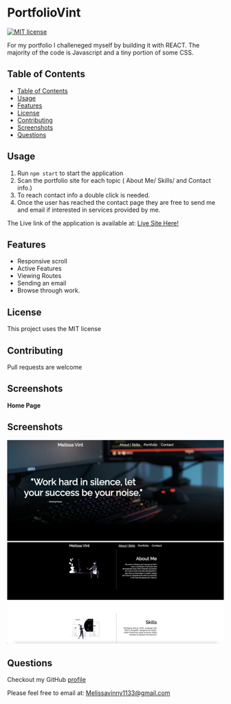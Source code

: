 # PortfolioVint

[![MIT license](https://img.shields.io/badge/License-MIT-blue.svg)](https://opensource.org/licenses/MIT)

For my portfolio I challeneged myself by building it with REACT. The majority of the code is Javascript and a tiny portion of some CSS. 

## Table of Contents

  - [Table of Contents](#table-of-contents)
  - [Usage](#usage)
  - [Features](#features)
  - [License](#license)
  - [Contributing](#contributing)
  - [Screenshots](#screenshots)
  - [Questions](#questions)

## Usage
1. Run `npm start` to start the application
2. Scan the portfolio site for each topic ( About Me/ Skills/ and Contact info.)
3. To reach contact info a double click is needed.
4. Once the user has reached the contact page they are free to send me and email if interested in services provided by me.


The Live link of the application is available at:  [Live Site Here!](https://pure-lowlands-02728.herokuapp.com/)
## Features
* Responsive scroll
* Active Features
* Viewing Routes
* Sending an email
* Browse through work.


## License
This project uses the MIT license
## Contributing
Pull requests are welcome
## Screenshots
**Home Page**
## Screenshots
![portfoliovint](ss20.png)
![portfoliovint](ss21.png)

## Questions
Checkout my GitHub [profile](https://github.com/mvint2647)

Please feel free to email at: <Melissavinny1133@gmail.com>



